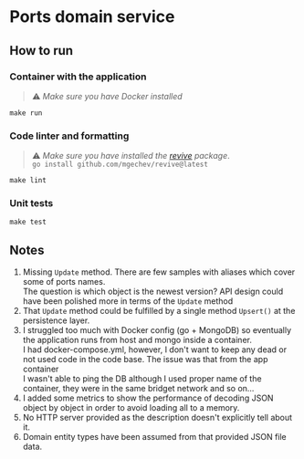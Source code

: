 # Ports domain service

## How to run  

### Container with the application

> ⚠️ _Make sure you have Docker installed_  

`make run` 

### Code linter and formatting

> ⚠️ _Make sure you have installed the [revive](https://github.com/mgechev/revive) package_.  
> `go install github.com/mgechev/revive@latest
`

`make lint`  

### Unit tests

`make test`

## Notes

1. Missing `Update` method. There are few samples with aliases which cover some of ports names.  
The question is which object is the newest version? API design could have been polished more in terms of the `Update` method 
2. That `Update` method could be fulfilled by a single method `Upsert()` at the persistence layer.
3. I struggled too much with Docker config (go + MongoDB) so eventually the application runs from host and mongo inside a container.  
I had docker-compose.yml, however, I don't want to keep any dead or not used code in the code base. The issue was that from the app container  
I wasn't able to ping the DB although I used proper name of the container, they were in the same bridget network and so on...
4. I added some metrics to show the performance of decoding JSON object by object in order to avoid loading all to a memory.
5. No HTTP server provided as the description doesn't explicitly tell about it.
6. Domain entity types have been assumed from that provided JSON file data.